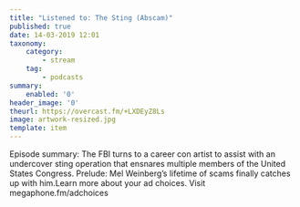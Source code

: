 ```yaml
---
title: "Listened to: The Sting (Abscam)"
published: true
date: 14-03-2019 12:01
taxonomy:
    category:
        - stream
    tag:
        - podcasts
summary:
    enabled: '0'
header_image: '0'
theurl: https://overcast.fm/+LXDEyZ8Ls
image: artwork-resized.jpg
template: item
---
```

 
Episode summary: The FBI turns to a career con artist to assist with an undercover sting operation that ensnares multiple members of the United States Congress. Prelude: Mel Weinberg’s lifetime of scams finally catches up with him.Learn more about your ad choices. Visit megaphone.fm/adchoices
